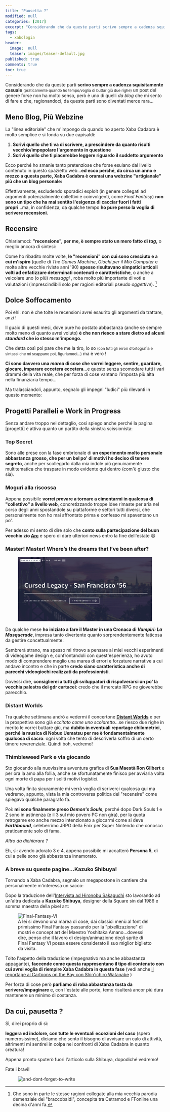 ```yaml
---
title: "Pausetta ?"
modified: null
categories: [2017]
excerpt: "Considerando che da queste parti scrivo sempre a cadenza squisitamente casuale (praticamente quando ho tempo/voglia di buttar giù due righe) un post del genere non dovrebbe avere chissà quale senso, però..."
tags:
  - xabologia
header:  
  image:  null
  teaser: images/teaser-default.jpg
published: true
comments: true
toc: true
---
```


Considerando che da queste parti **scrivo sempre a cadenza squisitamente casuale** <small>(praticamente quando ho tempo/voglia di buttar giù due righe)</small>  un post del genere forse non ha molto senso, però è uno di quelli _da blog_ che mi sento di fare e che, ragionandoci, da queste parti sono diventati merce rara...

## Meno Blog, Più Webzine 

La "linea editoriale" che m'impongo da quando ho aperto Xaba Cadabra è molto semplice e si fonda su due capisaldi:

1. **Scrivi quello che ti va di scrivere, a prescindere da quanto risulti vecchio/impopolare l'argomento in questione**
2. **Scrivi quello che ti piacerebbe leggere riguardo il suddetto argomento**

Ecco perché ho smanie  tanto pretenziose che forse esulano dal livello contenuto in questo spazietto web...**ed ecco perché, da circa un anno e mezzo a questa parte, Xaba Cadabra è oramai una webzine "artigianale" più che un blog personale:**

Effettivamente, escludendo sporadici exploit (in genere collegati ad argomenti potenzialmente collettivi e coinvolgenti, come _Final Fantasy_) **non sono un tipo che ha mai sentito l'esigenza di cacciar fuori i fatti propri**...ma, in confidenza, da qualche tempo **ho pure perso la voglia di scrivere recensioni**.

## Recensire

Chiariamoci: **"recensione", per me, è sempre stato un mero fatto di _tag_,** o meglio ancora di sintesi:

Come ho  ribadito molte volte, **le "recensioni" con cui sono cresciuto e a cui m'ispiro** (quelle di _The Games Machine_, _Giochi per il Mio Computer_ e molte altre vecchie riviste anni '90) **spesso risultavano simpatici articoli volti ad enfatizzare determinati contenuti e caratteristiche**, o anche a veicolare uno (o più) _messaggi_ , roba molto più importante di  voti e valutazioni (imprescindibili solo per ragioni editoriali pseudo _oggettive_). [^editoriali]

[^editoriali]: Che sono in parte le stesse ragioni collegate alla mia vecchia parodia demenziale dei "braccobaldi", concepita tra Cetramod e FFonline una decina d'anni fa.

## Dolce Soffocamento 

Poi ehi: non è che tolte le recensioni avrei esaurito gli argomenti da trattare, anzi !

Il guaio di questi mesi, dove pure ho postato abbastanza (anche se sempre molto meno di quanto avrei voluto) **è che non riesco a stare dietro ad alcuni _standard_ che io stesso m'impongo.**

Che detta così poi pare che me la tiro, lo so <small>(con tutti gli errori d'ortografia e sintassi che mi scappano poi, figuriamoci...)</small> ma è vero !

**Ci sono davvero una _marea_ di cose che vorrei leggere, sentire, guardare, giocare, imparare eccetera eccetera**...e questo senza scomodare tutti i vari drammi della vita reale, che per forza di cose vantano l'imposta più alta nella finanziaria tempo...

Ma tralasciandoli, appunto, segnalo gli impegni "ludici" più rilevanti in questo momento:

## Progetti Paralleli e Work in Progress 

Senza andare troppo nel dettaglio, così spiego anche perché la pagina [progetti] è attiva quanto un partito della sinistra scissionista:

### Top Secret

Sono alle prese con la fase embrionale di **un esperimento molto personale abbastanza grosso, che per un bel po' di motivi ho deciso di tenere segreto**, anche per scollegarlo dalla mia indole più genuinamente multitematica che traspare in modo evidente qui dentro (com'è giusto che sia).

### Moguri alla riscossa

Appena possibile **vorrei provare a tornare a cimentarmi in qualcosa di "collettivo" a livello web**, concretizzando troppe idee rimaste per aria nel corso degli anni spostandole su piattaforme e settori tutti diversi, che personalmente non ho mai affrontato prima e confesso mi spaventano un po'. 

Per adesso mi sento di dire solo che **conto sulla partecipazione del buon vecchio zio [Arc](http://www.arcweb.it/)** e spero di dare ulteriori news entro la fine dell'estate 😄

### Master! Master! Where’s the dreams that I’ve been after?

<figure>
<img src='/gallery/cursed-legacy/cursed-legacy-screen.jpg' alt='cursed-legacy'>
</figure>

Da qualche mese **ho iniziato a fare il Master in una Cronaca di _Vampiri: La Masquerade_**, impresa tanto divertente quanto sorprendentemente faticosa da gestire concettualmente: 

Sembrerà strano, ma spesso mi ritrovo a pensare ai miei vecchi esperimenti di videogame design e, confrontandoli con quest'esperienza, ho avuto modo di comprendere meglio una marea di errori e forzature narrative a cui andavo incontro e che in parte **credo siano caratteristica anche di parecchi videogiochi realizzati da professionisti**. 

Dovessi dire, **consiglierei a tutti gli sviluppatori di rispolverarsi un po' la vecchia palestra dei gdr cartacei**: credo che il mercato RPG ne gioverebbe parecchio.

### Distant Worlds

Tra qualche settimana andrò a vedermi il concertone [**Distant Worlds**](http://www.ffdistantworlds.com/concert/milan/) e per la prospettiva sono già _eccitato come uno scolaretto_...se riesco due righe in merito le vorrei buttare giù, ma **dubito in eventuali reportage chilometrici, perché la musica di Nobuo Uematsu per me è fondamentalmente qualcosa di sacro**: ogni volta che tento di descriverla soffro di un certo timore reverenziale. Quindi boh, vedremo!

### Thimbleweed Park e via giocando

Sto giocando alla nuovissima avventura grafica di **Sua Maestà Ron Gilbert** e per ora la amo alla follia, anche se sfortunatamente finisco per avviarla volta ogni morte di papa per i soliti motivi logistici. 

Una volta finita sicuramente mi verrà voglia di scriverci qualcosa qui ma vedremo, appunto, vista la mia controversa politica del "recensire" come spiegavo qualche paragrafo fa.

Poi: **mi sono finalmente preso _Demon's Souls_**, perché dopo Dark Souls 1 e 2 sono in astinenza (e il 3 sul mio povero PC non gira), per la quota retrogame ero anche mezzo intenzionato a giocarmi come si deve _**Earthbound**_, celeberrimo JRPG della Enix per Super Nintendo che conosco praticamente solo di fama.

_Altro da dichiarare ?_

Eh, sì: avendo adorato 3 e 4, appena possibile mi accatterò **Persona 5**, di cui a pelle sono già abbastanza innamorato.
 
### A breve su queste pagine...Kazuko Shibuya!

Tornando a Xaba Cadabra, segnalo un megapostone in cantiere che personalmente m'interessa un sacco: 

Dopo la traduzione dell'[Intervista ad Hironobu Sakaguchi](/2017/intervista-hironobu-sakaguchi/) sto lavorando ad un'altra dedicata a **Kazuko Shibuya**, designer della Square sin dal 1986 e somma maestra della pixel art: 

<figure>
<img src='https://lparchive.org/Final-Fantasy-VI-(by-Blastinus)/Update%2047/1-25072011_134100.png' alt='Final-Fantasy-VI'>
<figcaption>A lei si devono una marea di cose, dai classici menù al font del primissimo Final Fantasy passando per la "pixellizazione" di mostri e concept art del Maestro Yoshitaka Amano...dovessi dire, penso che il lavoro di design/animazione degli sprite di Final Fantasy VI possa essere considerato il suo miglior biglietto da visita.</figcaption>
</figure>

Tolto l'aspetto della traduzione (impegnativo ma anche abbastanza appagante), **faccende come questa rappresentano il tipo di contenuto con cui avrei voglia di riempire Xaba Cadabra in questa fase** (vedi anche  [il reportage al Cartoons on the Bay con Shin'ichiro Watanabe](/2017/il-shinichiro-watanabe-cartoons-on-the-bay-cowboy-bebop/) )

Per forza di cose però **parliamo di roba abbastanza tosta da scrivere/impaginare** e, con l'estate alle porte, temo risulterà ancor più dura mantenere un minimo di costanza.

## Da cui, pausetta ?

Sì, direi proprio di sì: 

**leggera ed indolore, con tutte le eventuali eccezioni del caso** (spero numerosissime), diciamo che sento il bisogno di avvisare un calo di attività, altrimenti mi sentirei in colpa nei confronti di Xaba Cadabra in quanto creatura!

Appena pronto sputerò fuori l'articolo sulla Shibuya, dopodiché vedremo!

Fate i bravi!

<figure>
<img src='https://lparchive.org/The-Secret-of-Monkey-Island/Update%2018/57-somi_781.gif' alt='and-dont-forget-to-write'>
</figure>
